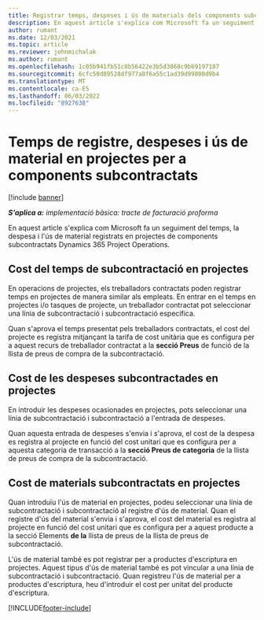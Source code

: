 ```yaml
---
title: Registrar temps, despeses i ús de materials dels components subcontractats
description: En aquest article s'explica com Microsoft fa un seguiment del temps, la despesa i l'ús de material registrats en projectes de components subcontractats Dynamics 365 Project Operations.
author: rumant
ms.date: 12/03/2021
ms.topic: article
ms.reviewer: johnmichalak
ms.author: rumant
ms.openlocfilehash: 1c05b941fb51c8b56422e3b5d3868c9b69197187
ms.sourcegitcommit: 6cfc50d89528df977a8f6a55c1ad39d99800d9b4
ms.translationtype: MT
ms.contentlocale: ca-ES
ms.lasthandoff: 06/03/2022
ms.locfileid: "8927638"
---
```

# <a name="recording-time-expenses-and-material-usage-on-projects-for-subcontracted-components"></a>Temps de registre, despeses i ús de material en projectes per a components subcontractats

[!include [banner](../../includes/dataverse-preview.md)]

_**S'aplica a:** implementació bàsica: tracte de facturació proforma_

En aquest article s'explica com Microsoft fa un seguiment del temps, la despesa i l'ús de material registrats en projectes de components subcontractats Dynamics 365 Project Operations.

## <a name="costing-for-subcontractor-time-on-projects"></a>Cost del temps de subcontractació en projectes
En operacions de projectes, els treballadors contractats poden registrar temps en projectes de manera similar als empleats. En entrar en el temps en projectes i/o tasques de projecte, un treballador contractat pot seleccionar una línia de subcontractació i subcontractació específica.

Quan s'aprova el temps presentat pels treballadors contractats, el cost del projecte es registra mitjançant la tarifa de cost unitària que es configura per a aquest recurs de treballador contractat a la **secció Preus** de funció de la llista de preus de compra de la subcontractació.

## <a name="costing-for-subcontracted-expenses-on-projects"></a>Cost de les despeses subcontractades en projectes
En introduir les despeses ocasionades en projectes, pots seleccionar una línia de subcontractació i subcontractació a l'entrada de despeses. 

Quan aquesta entrada de despeses s'envia i s'aprova, el cost de la despesa es registra al projecte en funció del cost unitari que es configura per a aquesta categoria de transacció a la **secció Preus de categoria** de la llista de preus de compra de la subcontractació.

## <a name="costing-for-subcontracted-materials-on-projects"></a>Cost de materials subcontractats en projectes
Quan introduïu l'ús de material en projectes, podeu seleccionar una línia de subcontractació i subcontractació al registre d'ús de material. Quan el registre d'ús del material s'envia i s'aprova, el cost del material es registra al projecte en funció del cost unitari que es configura per a aquest producte a la secció Elements **de la** llista de preus de la llista de preus de subcontractació.

L'ús de material també es pot registrar per a productes d'escriptura en projectes. Aquest tipus d'ús de material també es pot vincular a una línia de subcontractació i subcontractació. Quan registreu l'ús de material per a productes d'escriptura, heu d'introduir el cost per unitat del producte d'escriptura. 


[!INCLUDE[footer-include](../../includes/footer-banner.md)]
